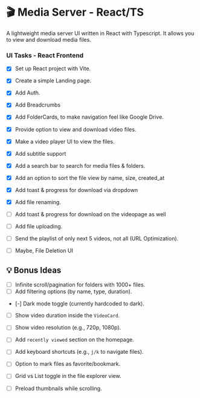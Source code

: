 # 🎬 Media Server - React/TS

A lightweight media server UI written in React with Typescript.
It allows you to view and download media files.

### UI Tasks - React Frontend

- [x] Set up React project with Vite.
- [x] Create a simple Landing page.
- [x] Add Auth.
- [x] Add Breadcrumbs
- [x] Add FolderCards, to make navigation feel like Google Drive.
- [x] Provide option to view and download video files.
- [x] Make a video player UI to view the files.
- [x] Add subtitle support
- [x] Add a search bar to search for media files & folders.
- [x] Add an option to sort the file view by name, size, created_at

- [x] Add toast & progress for download via dropdown
- [x] Add file renaming.

- [ ] Add toast & progress for download on the videopage as well
- [ ] Add file uploading.
- [ ] Send the playlist of only next 5 videos, not all (URL Optimization).

- [ ] Maybe, File Deletion UI

## 💡 Bonus Ideas

- [ ] Infinite scroll/pagination for folders with 1000+ files.
- [ ] Add filtering options (by name, type, duration).
- [-] Dark mode toggle (currently hardcoded to dark).

- [ ] Show video duration inside the `VideoCard`.
- [ ] Show video resolution (e.g., 720p, 1080p).

- [ ] Add `recently viewed` section on the homepage.
- [ ] Add keyboard shortcuts (e.g., `j/k` to navigate files).
- [ ] Option to mark files as favorite/bookmark.
- [ ] Grid vs List toggle in the file explorer view.
- [ ] Preload thumbnails while scrolling.
